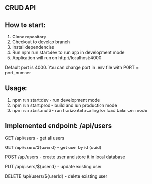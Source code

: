 ## **CRUD API**

## **How to start:**

1. Clone repository
2. Checkout to develop branch
3. Install dependencies
4. Run npm run start:dev to run app in development mode
5. Application will run on http://localhost:4000

Default port is 4000. You can change port in .env file with
PORT = port_number


## **Usage:**
1. npm run start:dev - run development mode
2. npm run start:prod - build and run production mode
3. npm run start:multi - run horizontal scaling for load balancer mode


## **Implemented endpoint: /api/users**

GET /api/users - get all users

GET /api/users/${userId} - get user by id (uuid)

POST /api/users - create user and store it in local database

PUT /api/users/${userId} - update existing user

DELETE /api/users/${userId} - delete existing user
